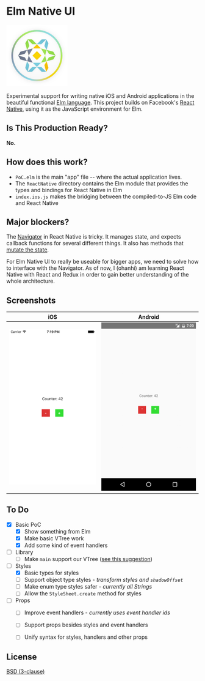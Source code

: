 # Elm Native UI

![](img/elm-native-160.png)

Experimental support for writing native iOS and Android applications in the beautiful functional [Elm language](http://elm-lang.org/).
This project builds on Facebook's [React Native](https://facebook.github.io/react-native/), using it as the JavaScript environment for Elm.


## Is This Production Ready?

**No.**


## How does this work?

* `PoC.elm` is the main "app" file -- where the actual application lives.
* The `ReactNative` directory contains the Elm module that provides the types and bindings for React Native in Elm
* `index.ios.js` makes the bridging between the compiled-to-JS Elm code and React Native


## Major blockers?

The [Navigator](https://facebook.github.io/react-native/docs/navigator.html#content) in React Native is tricky. It manages state, and expects callback functions for several different things. It also has methods that [mutate the state](https://facebook.github.io/react-native/docs/navigator.html#navigator-methods).

For Elm Native UI to really be useable for bigger apps, we need to solve how to interface with the Navigator. As of now, I (ohanhi) am learning React Native with React and Redux in order to gain better understanding of the whole architecture.


## Screenshots

iOS | Android
----|--------
![](img/screenshot-ios.png) | ![](img/screenshot-android.png)

## To Do

- [x] Basic PoC
  - [x] Show something from Elm
  - [x] Make basic VTree work
  - [x] Add some kind of event handlers
- [ ] Library
  - [ ] Make `main` support our VTree ([see this suggestion](https://github.com/ohanhi/elm-native/commit/0a35edeb0c21985394b6f3b296140da431aa936c#commitcomment-14303291))
- [ ] Styles
  - [x] Basic types for styles
  - [ ] Support object type styles - _transform styles and `shadowOffset`_
  - [ ] Make enum type styles safer - _currently all Strings_
  - [ ] Allow the `StyleSheet.create` method for styles
- [ ] Props
  - [ ] Improve event handlers - _currently uses event handler ids_
  - [ ] Support props besides styles and event handlers
  - [ ] Unify syntax for styles, handlers and other props


## License

[BSD (3-clause)](LICENSE)
